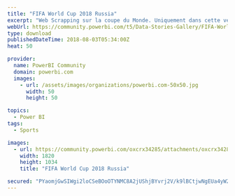 ```yaml
---
title: "FIFA World Cup 2018 Russia"
excerpt: "Web Scrapping sur la coupe du Monde. Uniquement dans cette version le Groupe C."
webUrl: https://community.powerbi.com/t5/Data-Stories-Gallery/FIFA-World-Cup-2018-Russia/m-p/479907
type: download
publishedDateTime: 2018-08-03T05:34:00Z
heat: 50

provider:
  name: PowerBI Community
  domain: powerbi.com
  images:
    - url: /assets/images/organizations/powerbi.com-50x50.jpg
      width: 50
      height: 50

topics:
  - Power BI
tags:
  - Sports

images:
  - url: https://community.powerbi.com/oxcrx34285/attachments/oxcrx34285/DataStoriesGallery/2123/1/Compo_Equipe.PNG
    width: 1820
    height: 1034
    title: "FIFA World Cup 2018 Russia"

secured: "PYaomjGwSIWgi2loCSeBOoOTYNMC8A2jUShjBYvrj2V/k9lBCtjwNgEUa4yW2Z8ygo8WxYgawVlFMyH4tUIvMpXRn9sK8JQ6+9CDcZylD8n6cbvBHkdqBRszKTPc4nF+n7aENTUW3iIPLJo+Kl7wnCjsrw2+REgHjb5eXprX5jGfg+KnxdIuy6JBJwvn9vnudzQsUS0HDBkJEBS/1bHvWt5WSVmKwsPoky1jNbHmtWeBFueAW2ZhC4yj63/wfCzco9Xmg67xSv7xSC+OnWsYCll01m/iZkb3QjF5/sNMPkp2owE0zn8DJyybsE8hINgphFnSLpWztdUUdeF48J+QRnP1dYDxpyfLe09PjMXNLR0QbU2jB/scoDqm2drHMz/3;PTrWgrk22JGFUCIM3FiuPA=="
---
```


